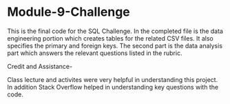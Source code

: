# Module-9-Challenge
This is the final code for the SQL Challenge. In the completed file is the data engineering portion which creates tables for the related CSV files. It also specifies the primary and foreign keys. The second part is the data analysis part which answers the relevant questions listed in the rubric.

Credit and Assistance-

Class lecture and activites were very helpful in understanding this project. In addition Stack Overflow helped in understanding key questions with the code.
